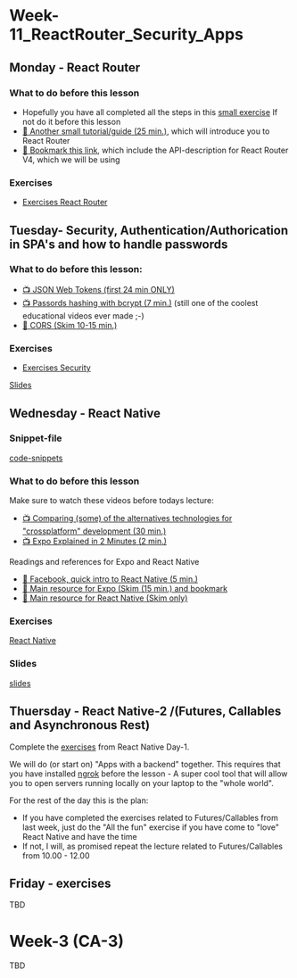 # Week-11_ReactRouter_Security_Apps

## Monday - React Router

### What to do before this lesson
- Hopefully you have all completed all the steps in this [small exercise](https://docs.google.com/document/d/1V03BdDyEvvoJ1ekpbV1LSX3p2NDFQJiz6OPKIrIuYDs/edit?usp=sharing) If not do it before this lesson
- [:book: Another small tutorial/guide (25 min.)](https://www.sitepoint.com/react-router-v4-complete-guide/), which will introduce you to React Router
- [:book: Bookmark this link](https://reacttraining.com/react-router/web/api/), which include the API-description for React Router V4, which we will be using

### Exercises
- [Exercises React Router](https://docs.google.com/document/d/1HS5x4viPsdFU0DxK-mIDTkaOk5v3NmJSig-JCOTmqQg/edit?usp=sharing) 



## Tuesday- Security, Authentication/Authorication in SPA's and how to handle passwords

### What to do before this lesson:

- [:tv: JSON Web Tokens (first 24 min ONLY)](https://www.youtube.com/watch?v=oXxbB5kv9OA)
- [:tv: Passords hashing with bcrypt (7 min.)](https://www.youtube.com/watch?v=O6cmuiTBZVs) (still one of the coolest educational videos ever made ;-)
- [:book: CORS (Skim 10-15 min.)](https://developer.mozilla.org/en-US/docs/Web/HTTP/CORS)


### Exercises
- [Exercises Security](https://docs.google.com/document/d/1hC21WzWjNnQLy0eoLJB-HFRmVYpj-KtprHfmgwlyx50/edit?usp=sharing) 

[Slides](http://sem3slides.mydemos.dk/security/security.html)


##  Wednesday - React Native

### Snippet-file
[code-snippets](https://docs.google.com/document/d/1NYl8v1M05yXElnNwNfcy1zdpvhXU5zx2wS65LZ4WtIk/edit?usp=sharing)

### What to do before this lesson
Make sure to watch these videos before todays lecture:
- [:tv: Comparing (some) of the alternatives technologies for "crossplatform" development (30 min.)](https://www.youtube.com/watch?v=bnYJRYFsrSw)
- [:tv: Expo Explained in 2 Minutes (2 min.)](https://www.youtube.com/watch?v=IQI9aUlouMI)

Readings and references for Expo and React Native
- [:book: Facebook, quick intro to React Native (5 min.)](https://facebook.github.io/react-native/)
- [:book: Main resource for Expo (Skim (15 min.) and bookmark](https://docs.expo.io/versions/latest/index.html)
- [:book: Main resource for React Native (Skim only)](https://facebook.github.io/react-native/docs/getting-started.html)

### Exercises
[React Native](https://docs.google.com/document/d/1InOKIB8hLsjKCtjrqkgtQIDHDorMEvpE_j12MMvU1Vk/edit?usp=sharing)

### Slides
[slides](https://efif.sharepoint.com/sites/cph/Lyngby/_layouts/15/guestaccess.aspx?docid=04450ab78c4af4a52b57374a8a0bbab99&authkey=Abf1DjeZQAopUlja2hem9cs)

## Thuersday - React Native-2 /(Futures, Callables and Asynchronous Rest) 

Complete the [exercises](https://docs.google.com/document/d/1InOKIB8hLsjKCtjrqkgtQIDHDorMEvpE_j12MMvU1Vk/edit#heading=h.ixjgmzszw27t) from React Native Day-1.

We will do (or start on)  "Apps with a backend" together. This requires that you have installed [ngrok](https://ngrok.com/) before the lesson - A super cool tool that will allow you to open servers running locally on your laptop to the "whole world".

For the rest of the day this is the plan:
- If you have completed the exercises related to Futures/Callables from last week, just do the "All the fun" exercise if you have come to "love" React Native and have the time
- If not, I will, as promised repeat the lecture related to Futures/Callables from 10.00 - 12.00

## Friday - exercises
TBD
<!--
[Study Point Exercises](https://docs.google.com/document/d/1YmQ9T4qwbrGDYpPazSgN9lH792UVZZRqccTpP_vY7_o/edit?usp=sharing)
-->

# Week-3  (CA-3)
TBD
<!--
[CA-3](https://docs.google.com/document/d/1GZvVK-dGHjyP30BULhtRz9EFYd9MOzdtChoV6X_mRnQ/edit?usp=sharing)
-->
